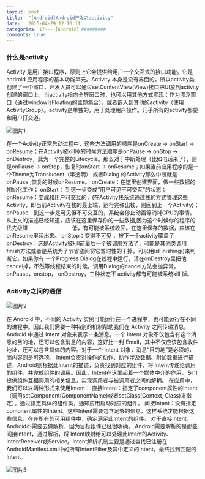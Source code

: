 ```yaml
---
layout: post
title:  "[Android]Android开发之activity"
date:   2015-04-29 12:10:11
categories: 17---【Android】#########
comments: true
---
```


### 什么是activity
Activity 是用户接口程序，原则上它会提供给用户一个交互式的接口功能。它是 android 应用程序的基本功能单元。Activity 本身是没有界面的。所以activity类创建了一个窗口，开发人员可以通过setContentView(View)接口把UI放到activity创建的窗口上，当activity指向全屏窗口时，也可以用其他方式实现：作为漂浮窗口（通过windowIsFloating的主题集合），或者嵌入到其他的activity（使用ActivityGroup）。activity是单独的，用于处理用户操作。几乎所有的activity都要和用户打交道。

![图片1](http://owk5gjdrg.bkt.clouddn.com/0001Android%E5%BC%80%E5%8F%91%E4%B9%8Bactivity.png)

在一个Activity正常启动过程中，这些方法调用的顺序是onCreate -> onStart -> onResume；在Activity被kill掉的时候方法顺序是onPause -> onStop -> onDestroy，此为一个完整的Lifecycle。那么对于中断处理（比如电话来了），则是onPause -> onStop，恢复时onStart -> onResume；如果当前应用程序的是一个Theme为Translucent（半透明） 或者Dialog 的Activity那么中断就是onPause ,恢复的时候onResume。
onCreate：在这里创建界面，做一些数据的初始化工作；
onStart： 到这一步变成“用户可见不可交互”的状态；
onResume：变成和用户可交互的，(在Activity栈系统通过栈的方式管理这些Activity，即当前Activity在栈的最上端，运行完弹出栈，则回到上一个Activity)；
onPause：到这一步是可见但不可交互的，系统会停止动画等消耗CPU的事情。从上文的描述已经知道，应该在这里保存你的一些数据,因为这个时候你的程序的优先级降　　　　　　　　  低，有可能被系统收回。在这里保存的数据，应该在onResume里读出来。
onStop：变得不可见 ，被下一个activity覆盖了
onDestroy：这是Activity被kill前最后一个被调用方法了，可能是其他类调用finish方法或者是系统为了节省空间将它暂时性的干掉，可以用isFinishing()来判断它，如果你有 一个Progress Dialog在线程中运行，请在onDestroy里把他cancel掉，不然等线程结束的时候，调用Dialog的cancel方法会抛异常。
onPause，onstop， onDestroy，三种状态下 activity都有可能被系统kill 掉。

### Activity之间的通信

![图片2](http://owk5gjdrg.bkt.clouddn.com/0002Android%E5%BC%80%E5%8F%91%E4%B9%8Bactivity.png)

在 Android 中，不同的 Activity 实例可能运行在一个进程中，也可能运行在不同的进程中。因此我们需要一种特别的机制帮助我们在 Activity 之间传递消息。Android 中通过 Intent 对象来表示一条消息，一个 Intent 对象不仅包含有这个消息的目的地，还可以包含消息的内容，这好比一封 Email，其中不仅应该包含收件地址，还可以包含具体的内容。对于一个 Intent 对象，消息“目的地”是必须的，而内容则是可选项。
Intent负责对操作的动作、动作涉及数据、附加数据进行描述，Android则根据此Intent的描述，负责找到对应的组件，将 Intent传递给调用的组件，并完成组件的调用。因此，Intent在这里起着一个媒体中介的作用，专门提供组件互相调用的相关信息，实现调用者与被调用者之间的解耦。
在应用中，我们可以以两种形式来使用Intent：
直接Intent：指定了component属性的Intent（调用setComponent(ComponentName)或者setClass(Context, Class)来指定）。通过指定具体的组件类，通知应用启动对应的组件。
间接Intent：没有指定comonent属性的Intent。这些Intent需要包含足够的信息，这样系统才能根据这些信息，在在所有的可用组件中，确定满足此Intent的组件。
对于直接Intent，Android不需要去做解析，因为目标组件已经很明确。
Android需要解析的是那些间接Intent，通过解析，将 Intent映射给可以处理此Intent的Activity、IntentReceiver或Service。Intent解析机制主要是通过查找已注册在AndroidManifest.xml中的所有IntentFilter及其中定义的Intent，最终找到匹配的Intent。

![图片3](http://owk5gjdrg.bkt.clouddn.com/0003Android%E5%BC%80%E5%8F%91%E4%B9%8Bactivity.png)
